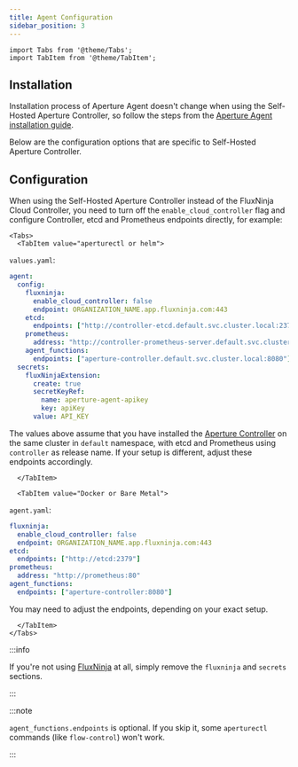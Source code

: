 ```yaml
---
title: Agent Configuration
sidebar_position: 3
---
```


```mdx-code-block
import Tabs from '@theme/Tabs';
import TabItem from '@theme/TabItem';
```

## Installation

Installation process of Aperture Agent doesn't change when using the Self-Hosted
Aperture Controller, so follow the steps from the [Aperture Agent installation
guide][install-agent].

Below are the configuration options that are specific to Self-Hosted Aperture
Controller.

## Configuration

When using the Self-Hosted Aperture Controller instead of the FluxNinja Cloud
Controller, you need to turn off the `enable_cloud_controller` flag and
configure Controller, etcd and Prometheus endpoints directly, for example:

```mdx-code-block
<Tabs>
  <TabItem value="aperturectl or helm">
```

`values.yaml`:

```yaml
agent:
  config:
    fluxninja:
      enable_cloud_controller: false
      endpoint: ORGANIZATION_NAME.app.fluxninja.com:443
    etcd:
      endpoints: ["http://controller-etcd.default.svc.cluster.local:2379"]
    prometheus:
      address: "http://controller-prometheus-server.default.svc.cluster.local:80"
    agent_functions:
      endpoints: ["aperture-controller.default.svc.cluster.local:8080"]
  secrets:
    fluxNinjaExtension:
      create: true
      secretKeyRef:
        name: aperture-agent-apikey
        key: apiKey
      value: API_KEY
```

The values above assume that you have installed the
[Aperture Controller](/self-hosting/controller/controller.md) on the same
cluster in `default` namespace, with etcd and Prometheus using `controller` as
release name. If your setup is different, adjust these endpoints accordingly.

```mdx-code-block
  </TabItem>

  <TabItem value="Docker or Bare Metal">
```

`agent.yaml`:

```yaml
fluxninja:
  enable_cloud_controller: false
  endpoint: ORGANIZATION_NAME.app.fluxninja.com:443
etcd:
  endpoints: ["http://etcd:2379"]
prometheus:
  address: "http://prometheus:80"
agent_functions:
  endpoints: ["aperture-controller:8080"]
```

You may need to adjust the endpoints, depending on your exact setup.

```mdx-code-block
  </TabItem>
</Tabs>
```

:::info

If you're not using [FluxNinja][] at all, simply remove the `fluxninja` and
`secrets` sections.

:::

:::note

`agent_functions.endpoints` is optional. If you skip it, some `aperturectl`
commands (like `flow-control`) won't work.

:::

[FluxNinja]: /introduction.md
[install-agent]: /get-started/installation/agent/agent.md
